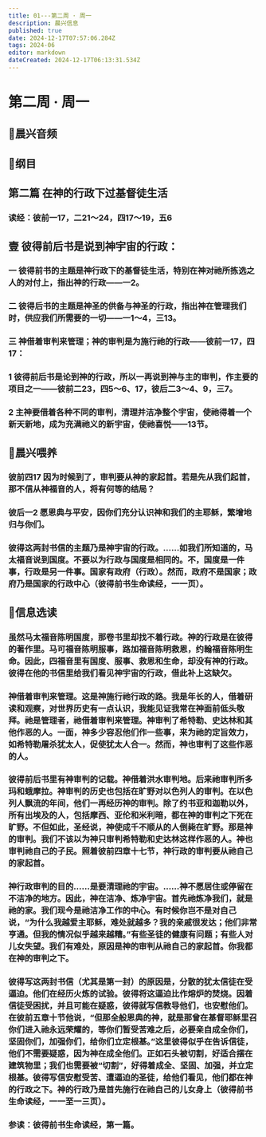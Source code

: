 ```yaml
---
title: 01---第二周 · 周一
description: 晨兴信息
published: true
date: 2024-12-17T07:57:06.284Z
tags: 2024-06
editor: markdown
dateCreated: 2024-12-17T06:13:31.534Z
---
```


# 第二周 · 周一
## 🎵晨兴音频


## 📖纲目

## 第二篇    在神的行政下过基督徒生活

### 读经：彼前一17，二21～24，四17～19，五6

## 壹    彼得前后书是说到神宇宙的行政：

### 一    彼得前书的主题是神行政下的基督徒生活，特别在神对祂所拣选之人的对付上，指出神的行政——一2。

### 二    彼得后书的主题是神圣的供备与神圣的行政，指出神在管理我们时，供应我们所需要的一切——一1～4，三13。

### 三    神借着审判来管理；神的审判是为施行祂的行政——彼前一17，四17：

### 1    彼得前后书是论到神的行政，所以一再说到神与主的审判，作主要的项目之一——彼前二23，四5～6、17，彼后二3～4、9，三7。

### 2    主神要借着各种不同的审判，清理并洁净整个宇宙，使祂得着一个新天新地，成为充满祂义的新宇宙，使祂喜悦——13节。

## 📖晨兴喂养

### 彼前四17    因为时候到了，审判要从神的家起首。若是先从我们起首，那不信从神福音的人，将有何等的结局？

### 彼后一2    愿恩典与平安，因你们充分认识神和我们的主耶稣，繁增地归与你们。

### 彼得这两封书信的主题乃是神宇宙的行政。……如我们所知道的，马太福音说到国度。不要以为行政与国度是相同的。不，国度是一件事，行政是另一件事。国家有政府（行政）。然而，政府不是国家；政府乃是国家的行政中心（彼得前书生命读经，一一页）。

## 📖信息选读

### 虽然马太福音陈明国度，那卷书里却找不着行政。神的行政是在彼得的著作里。马可福音陈明服事，路加福音陈明救恩，约翰福音陈明生命。因此，四福音里有国度、服事、救恩和生命，却没有神的行政。彼得在他的书信里给我们看见神宇宙的行政，借此补上这缺欠。

### 神借着审判来管理。这是神施行祂行政的路。我是年长的人，借着研读和观察，对世界历史有一点认识，我能见证我常在神面前低头敬拜。祂是管理者，祂借着审判来管理。神审判了希特勒、史达林和其他作恶的人。一面，神多少容忍他们作一些事，来为祂的定旨效力，如希特勒屠杀犹太人，促使犹太人合一。然而，神也审判了这些作恶的人。

### 彼得前后书里有神审判的记载。神借着洪水审判地。后来祂审判所多玛和蛾摩拉。神审判的历史也包括在旷野对以色列人的审判。在以色列人飘流的年间，他们一再经历神的审判。除了约书亚和迦勒以外，所有出埃及的人，包括摩西、亚伦和米利暗，都在神的审判之下死在旷野。不但如此，圣经说，神使成千不顺从的人倒毙在旷野。那是神的审判。我们不该以为神只审判希特勒和史达林这样作恶的人。神也审判祂自己的子民。照着彼前四章十七节，神行政的审判要从祂自己的家起首。

### 神行政审判的目的……是要清理祂的宇宙。……神不愿居住或停留在不洁净的地方。因此，神在洁净、炼净宇宙。首先祂炼净我们，就是祂的家。我们现今是祂洁净工作的中心。有时候你岂不是对自己说，“为什么我越爱主耶稣，难处就越多？我的亲戚很发达；他们非常亨通。但我的情况似乎越来越糟。”有些圣徒的健康有问题；有些人对儿女失望。我们有难处，原因是神的审判从祂自己的家起首。你我都在神的审判之下。

### 彼得写这两封书信（尤其是第一封）的原因是，分散的犹太信徒在受逼迫。他们在经历火炼的试验。彼得将这逼迫比作熔炉的焚烧。因着信徒受困扰，并且可能在疑惑，彼得就写信教导他们，也安慰他们。在彼前五章十节他说，“但那全般恩典的神，就是那曾在基督耶稣里召你们进入祂永远荣耀的，等你们暂受苦难之后，必要亲自成全你们，坚固你们，加强你们，给你们立定根基。”这里彼得似乎在告诉信徒，他们不需要疑惑，因为神在成全他们。正如石头被切割，好适合摆在建筑物里；我们也需要被“切割”，好得着成全、坚固、加强，并立定根基。彼得写信安慰受苦、遭逼迫的圣徒，给他们看见，他们都在神的行政之下。神的行政乃是首先施行在祂自己的儿女身上（彼得前书生命读经，一一至一三页）。

### 参读：彼得前书生命读经，第一篇。
<!-- Google tag (gtag.js) -->
<script async src="https://www.googletagmanager.com/gtag/js?id=G-1P8709Z16T"></script>
<script>
  window.dataLayer = window.dataLayer || [];
  function gtag(){dataLayer.push(arguments);}
  gtag('js', new Date());

  gtag('config', 'G-1P8709Z16T');
</script>